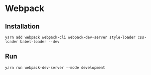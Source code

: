 # Webpack

## Installation

```
yarn add webpack webpack-cli webpack-dev-server style-loader css-loader babel-loader --dev
```

## Run

```
yarn run webpack-dev-server --mode development
```